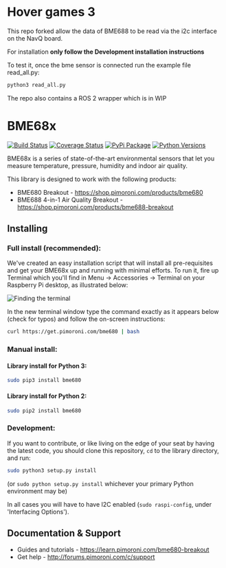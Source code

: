 # Hover games 3

This repo forked allow the data of BME688 to be read via the i2c interface on the NavQ board. 

For installation **only follow the Development installation instructions**

To test it, once the bme sensor is connected 
run the example file read_all.py:

```bash
python3 read_all.py
```

The repo also contains a ROS 2 wrapper which is in WIP 
# BME68x

[![Build Status](https://travis-ci.org/pimoroni/bme680-python.svg?branch=master)](https://travis-ci.org/pimoroni/bme680-python)
[![Coverage Status](https://coveralls.io/repos/github/pimoroni/bme680-python/badge.svg?branch=master)](https://coveralls.io/github/pimoroni/bme680-python?branch=master)
[![PyPi Package](https://img.shields.io/pypi/v/bme680.svg)](https://pypi.python.org/pypi/bme680)
[![Python Versions](https://img.shields.io/pypi/pyversions/bme680.svg)](https://pypi.python.org/pypi/bme680)

BME68x is a series of state-of-the-art environmental sensors that let you measure temperature, pressure, humidity and indoor air quality.

This library is designed to work with the following products:

* BME680 Breakout - https://shop.pimoroni.com/products/bme680
* BME688 4-in-1 Air Quality Breakout - https://shop.pimoroni.com/products/bme688-breakout

## Installing

### Full install (recommended):

We've created an easy installation script that will install all pre-requisites and get your BME68x
up and running with minimal efforts. To run it, fire up Terminal which you'll find in Menu -> Accessories -> Terminal
on your Raspberry Pi desktop, as illustrated below:

![Finding the terminal](http://get.pimoroni.com/resources/github-repo-terminal.png)

In the new terminal window type the command exactly as it appears below (check for typos) and follow the on-screen instructions:

```bash
curl https://get.pimoroni.com/bme680 | bash
```

### Manual install:

#### Library install for Python 3:

```bash
sudo pip3 install bme680
```

#### Library install for Python 2:

```bash
sudo pip2 install bme680
```

### Development:

If you want to contribute, or like living on the edge of your seat by having the latest code, you should clone this repository, `cd` to the library directory, and run:

```bash
sudo python3 setup.py install
```
(or `sudo python setup.py install` whichever your primary Python environment may be)

In all cases you will have to have I2C enabled (`sudo raspi-config`, under 'Interfacing Options').

## Documentation & Support

* Guides and tutorials - https://learn.pimoroni.com/bme680-breakout
* Get help - http://forums.pimoroni.com/c/support
